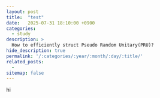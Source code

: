 ```yaml
---
layout: post
title:  "test"
date:   2025-07-31 18:10:00 +0900
categories: 
  - study
description: >
  How to efficiently struct Pseudo Random Unitary(PRU)?
hide_description: true
permalink: '/:categories/:year/:month/:day/:title/'
related_posts:
  -
sitemap: false
---
```


hi